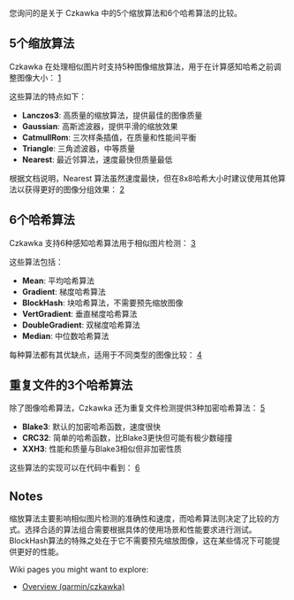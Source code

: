 您询问的是关于 Czkawka 中的5个缩放算法和6个哈希算法的比较。

## 5个缩放算法

Czkawka 在处理相似图片时支持5种图像缩放算法，用于在计算感知哈希之前调整图像大小： [1](#2-0)

这些算法的特点如下：

- **Lanczos3**: 高质量的缩放算法，提供最佳的图像质量
- **Gaussian**: 高斯滤波器，提供平滑的缩放效果
- **CatmullRom**: 三次样条插值，在质量和性能间平衡
- **Triangle**: 三角滤波器，中等质量
- **Nearest**: 最近邻算法，速度最快但质量最低

根据文档说明，Nearest 算法虽然速度最快，但在8x8哈希大小时建议使用其他算法以获得更好的图像分组效果： [2](#2-1)

## 6个哈希算法

Czkawka 支持6种感知哈希算法用于相似图片检测： [3](#2-2)

这些算法包括：

- **Mean**: 平均哈希算法
- **Gradient**: 梯度哈希算法
- **BlockHash**: 块哈希算法，不需要预先缩放图像
- **VertGradient**: 垂直梯度哈希算法
- **DoubleGradient**: 双梯度哈希算法
- **Median**: 中位数哈希算法

每种算法都有其优缺点，适用于不同类型的图像比较： [4](#2-3)

## 重复文件的3个哈希算法

除了图像哈希算法，Czkawka 还为重复文件检测提供3种加密哈希算法： [5](#2-4)

- **Blake3**: 默认的加密哈希函数，速度很快
- **CRC32**: 简单的哈希函数，比Blake3更快但可能有极少数碰撞
- **XXH3**: 性能和质量与Blake3相似但非加密性质

这些算法的实现可以在代码中看到： [6](#2-5)

## Notes

缩放算法主要影响相似图片检测的准确性和速度，而哈希算法则决定了比较的方式。选择合适的算法组合需要根据具体的使用场景和性能要求进行测试。BlockHash算法的特殊之处在于它不需要预先缩放图像，这在某些情况下可能提供更好的性能。

Wiki pages you might want to explore:

- [Overview (qarmin/czkawka)](/wiki/qarmin/czkawka#1)
